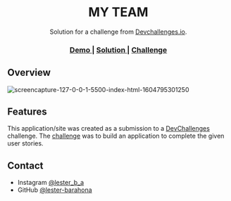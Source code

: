 <!-- Please update value in the {}  -->

<h1 align="center">MY TEAM</h1>

<div align="center">
   Solution for a challenge from  <a href="http://devchallenges.io" target="_blank">Devchallenges.io</a>.
</div>

<div align="center">
  <h3>
    <a href="https://my-team-les.netlify.app/">
      Demo
    </a>
    <span> | </span>
    <a href="#">
      Solution
    </a>
    <span> | </span>
    <a href="https://devchallenges.io/challenges/wBunSb7FPrIepJZAg0sY">
      Challenge
    </a>
  </h3>
</div>


<!-- OVERVIEW -->

## Overview

![screencapture-127-0-0-1-5500-index-html-1604795301250](https://user-images.githubusercontent.com/61637107/98454209-8690a680-2127-11eb-9ff9-79d81108e520.png)







## Features

<!-- List the features of your application or follow the template. Don't share the figma file here :) -->

This application/site was created as a submission to a [DevChallenges](https://devchallenges.io/challenges) challenge. The [challenge](https://devchallenges.io/challenges/wBunSb7FPrIepJZAg0sY) was to build an application to complete the given user stories.




## Contact
- Instagram [@lester_b_a](https://instagram.com/lester_b_a/)
- GitHub [@lester-barahona](https://github.com/lester-barahona)
